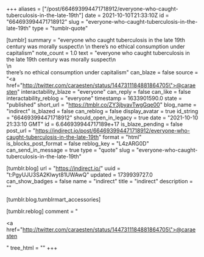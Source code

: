 +++
aliases = ["/post/664693994471718912/everyone-who-caught-tuberculosis-in-the-late-19th"]
date = 2021-10-10T21:33:10Z
id = "664693994471718912"
slug = "everyone-who-caught-tuberculosis-in-the-late-19th"
type = "tumblr-quote"

[tumblr]
summary = "everyone who caught tuberculosis in the late 19th century was morally suspect\n \n there’s no ethical consumption under capitalism"
note_count = 1.0
text = "everyone who caught tuberculosis in the late 19th century was morally suspect\n<br/>\n<br/>there&rsquo;s no ethical consumption under capitalism"
can_blaze = false
source = "<a href=\"http://twitter.com/caraesten/status/1447311184881864705\">@caraesten</a>"
interactability_blaze = "everyone"
can_reply = false
can_like = false
interactability_reblog = "everyone"
timestamp = 1633901590.0
state = "published"
short_url = "https://tmblr.co/ZY3jbyavTwgGqe00"
blog_name = "indirect"
is_blazed = false
can_reblog = false
display_avatar = true
id_string = "664693994471718912"
should_open_in_legacy = true
date = "2021-10-10 21:33:10 GMT"
id = 6.646939944717189e+17
is_blaze_pending = false
post_url = "https://indirect.io/post/664693994471718912/everyone-who-caught-tuberculosis-in-the-late-19th"
format = "html"
is_blocks_post_format = false
reblog_key = "L4zARG0D"
can_send_in_message = true
type = "quote"
slug = "everyone-who-caught-tuberculosis-in-the-late-19th"

[tumblr.blog]
url = "https://indirect.io/"
uuid = "t:PgyUJU3SA2Klwyt81UWAwQ"
updated = 1739939727.0
can_show_badges = false
name = "indirect"
title = "indirect"
description = ""

[tumblr.blog.tumblrmart_accessories]

[tumblr.reblog]
comment = "<p><a href=\"http://twitter.com/caraesten/status/1447311184881864705\">@caraesten</a></p>"
tree_html = ""
+++
